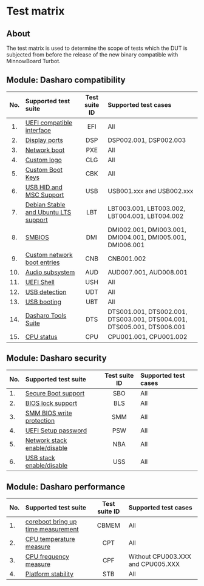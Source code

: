 # Test matrix

## About

The test matrix is used to determine the scope of tests which the DUT is
subjected from before the release of the new binary compatible with
MinnowBoard Turbot.

## Module: Dasharo compatibility

| No. | Supported test suite                  | Test suite ID | Supported test cases                 |
|:---:|:--------------------------------------|:-------------:|:-------------------------------------|
| 1.  | [UEFI compatible interface][EFI]      | EFI           | All                                  |
| 2.  | [Display ports][DSP]                  | DSP           | DSP002.001, DSP002.003               |
| 3.  | [Network boot][PXE]                   | PXE           | All                                  |
| 4.  | [Custom logo][CLG]                    | CLG           | All                                  |
| 5.  | [Custom Boot Keys][CBK]               | CBK           | All                                  |
| 6.  | [USB HID and MSC Support][USB]        | USB           | USB001.xxx and USB002.xxx            |
| 7.  | [Debian Stable and Ubuntu LTS support][LBT]  | LBT    | LBT003.001, LBT003.002, LBT004.001, LBT004.002|
| 8.  | [SMBIOS][DMI]                         | DMI           | DMI002.001, DMI003.001, DMI004.001, DMI005.001, DMI006.001 |
| 9.  | [Custom network boot entries][CNB]    | CNB           | CNB001.002                           |
| 10. | [Audio subsystem][AUD]                | AUD           | AUD007.001, AUD008.001               |
| 11. | [UEFI Shell][USH]                     | USH           | All                                  |
| 12. | [USB detection][UDT]                  | UDT           | All                                  |
| 13. | [USB booting][UBT]                    | UBT           | All                                  |
| 14. | [Dasharo Tools Suite][DTS]            | DTS           | DTS001.001, DTS002.001, DTS003.001, DTS004.001, DTS005.001, DTS006.001 |
| 15. | [CPU status][CPU]                     | CPU           | CPU001.001, CPU001.002               |

[EFI]: ../../unified-test-documentation/dasharo-compatibility/30M-uefi-compatible-interface.md
[DSP]: ../../unified-test-documentation/dasharo-compatibility/31E-display-ports-and-lcd.md
[NBT]: ../../unified-test-documentation/dasharo-compatibility/315b-netboot-utilities.md
[CLG]: ../../unified-test-documentation/dasharo-compatibility/304-custom-logo.md
[CBK]: ../../unified-test-documentation/dasharo-compatibility/303-custom-boot-menu-key.md
[USB]: ../../unified-test-documentation/dasharo-compatibility/306-usb-hid-and-msc-support.md
[LBT]: ../../unified-test-documentation/dasharo-compatibility/308-debian-stable-and-ubuntu-lts-support.md
[PXE]: ../../unified-test-documentation/dasharo-compatibility/315-network-boot.md
[CNB]: ../../unified-test-documentation/dasharo-compatibility/30A-custom-network-boot-entries.md
[USH]: ../../unified-test-documentation/dasharo-compatibility/30P-uefi-shell.md
[DMI]: ../../unified-test-documentation/dasharo-compatibility/31L-smbios.md
[AUD]: ../../unified-test-documentation/dasharo-compatibility/31F-audio-subsystem.md
[UDT]: ../../unified-test-documentation/dasharo-compatibility/31O-usb-detect.md
[UBT]: ../../unified-test-documentation/dasharo-compatibility/31N-usb-boot.md
[CPU]: ../../unified-test-documentation/dasharo-compatibility/31T-cpu-status.md
[DTS]: ../../unified-test-documentation/dasharo-compatibility/326-dasharo-tools-suite.md

## Module: Dasharo security

| No. | Supported test suite                  | Test suite ID | Supported test cases                 |
|:----|:--------------------------------------|:-------------:|:-------------------------------------|
| 1.  | [Secure Boot support][SBO]            | SBO           | All                                  |
| 2.  | [BIOS lock support][BLS]              | BLS           | All                                  |
| 3.  | [SMM BIOS write protection][SMM]      | SMM           | All                                  |
| 4.  | [UEFI Setup password][PSW]            | PSW           | All                                  |
| 5.  | [Network stack enable/disable][NBA]   | NBA           | All                                  |
| 6.  | [USB stack enable/disable][USS]       | USS           | All                                  |

[SBO]: ../../unified-test-documentation/dasharo-security/206-secure-boot.md
[BLS]: ../../unified-test-documentation/dasharo-security/20J-bios-lock-support.md
[SMM]: ../../unified-test-documentation/dasharo-security/20O-SMM-bios-write-protection.md
[PSW]: ../../unified-test-documentation/dasharo-security/20R-uefi-setup-password.md
[NBA]: ../../unified-test-documentation/dasharo-security/20T-network-boot.md
[USS]: ../../unified-test-documentation/dasharo-security/20S-usb-stack.md

## Module: Dasharo performance

| No. | Supported test suite                  | Test suite ID | Supported test cases                 |
|:----|:--------------------------------------|:-------------:|:-------------------------------------|
| 1.  | [coreboot bring up time measurement][CBMEM] | CBMEM         | All                            |
| 2.  | [CPU temperature measure][CPT]        | CPT           | All                                  |
| 3.  | [CPU frequency measure][CPF]          | CPF           | Without CPU003.XXX and CPU005.XXX    |
| 4.  | [Platform stability][STB]             | STB           | All                                  |

[CBMEM]: ../../unified-test-documentation/dasharo-performance/400-coreboot-boot-measure.md
[CPT]: ../../unified-test-documentation/dasharo-performance/401-cpu-temperature.md
[CPF]: ../../unified-test-documentation/dasharo-performance/402-cpu-frequency.md
[STB]: ../../unified-test-documentation/dasharo-performance/404-platform-stability.md
[BUB]: ../../unified-test-documentation/dasharo-performance/407-ubuntu-booting-performance-test.md
[BDE]: ../../unified-test-documentation/dasharo-performance/408-debian-booting-performance-test.md
